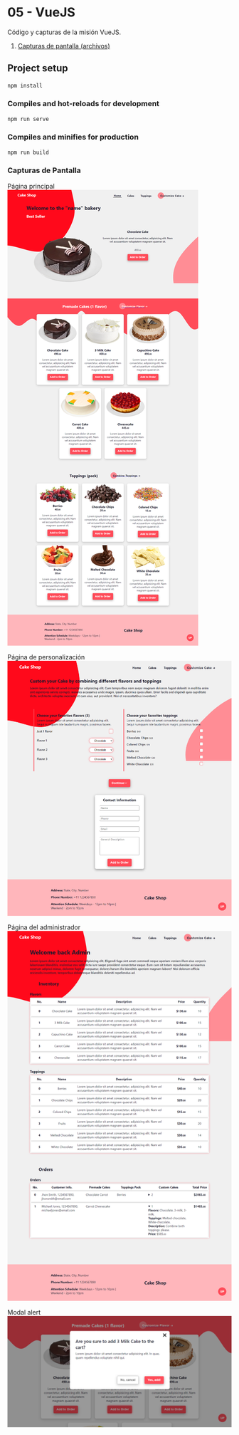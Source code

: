 # 05 - VueJS
Código y capturas de la misión VueJS.

1. [Capturas de pantalla (archivos)](./Capturas)

## Project setup
```
npm install
```

### Compiles and hot-reloads for development
```
npm run serve
```

### Compiles and minifies for production
```
npm run build
```

### Capturas de Pantalla

Página principal
![](./Capturas/main-page.png)

Página de personalización
![](./Capturas/customize-cake-page.png)

Página del administrador
![](./Capturas/admin-page.png)

Modal alert
![](./Capturas/modal-alert.png)